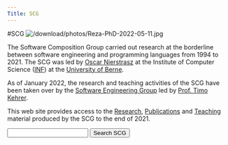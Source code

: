 ```yaml
---
Title: SCG
---
```

#SCG
![/download/photos/Reza-PhD-2022-05-11.jpg](%assets_url%/download/photos/Reza-PhD-2022-05-11.jpg)

The Software Composition Group carried out research at the borderline between software engineering and programming languages from 1994 to 2021.
The SCG was led by [Oscar Nierstrasz](%base_url%/staff/oscar) at the Institute of Computer Science ([INF](http://www.inf.unibe.ch/index_eng.html)) at the [University of Berne](http://www.unibe.ch/).

As of January 2022, the research and teaching activities of the SCG have been taken over by the [Software Engineering Group](https://seg.inf.unibe.ch) led by [Prof. Timo Kehrer](https://seg.inf.unibe.ch/people/timo/).

This web site provides access to the [Research](%base_url%/research), [Publications](%base_url%/publications) and [Teaching](%base_url%/teaching) material produced by the SCG to the end of 2021.

<form action="http://www.google.com/search" method="get">
    <input type="hidden" name="q" value="site:scg.unibe.ch">
    <input type="text" name="q" alt="search">
    <input type="submit" value="Search SCG">
</form>
